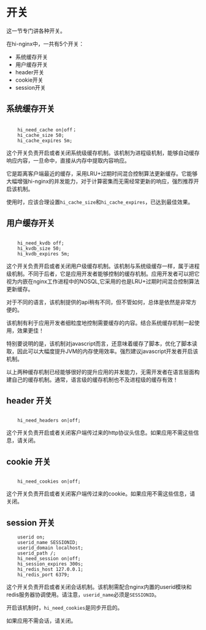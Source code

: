 # 开关

这一节专门讲各种开关。

在hi-nginx中，一共有5个开关：
- 系统缓存开关
- 用户缓存开关
- header开关
- cookie开关
- session开关

## 系统缓存开关

```nginx

    hi_need_cache on|off；
    hi_cache_size 50;
    hi_cache_expires 5m;

```
这个开关负责开启或者关闭系统级缓存机制。该机制为进程级机制，能够自动缓存响应内容，一旦命中，直接从内存中提取内容响应。

它是距离客户端最近的缓存，采用LRU+过期时间混合控制算法更新缓存。它能够大幅增强hi-nginx的并发能力，对于计算密集而无需经常更新的响应，强烈推荐开启该机制。

使用时，应该合理设置`hi_cache_size`和`hi_cache_expires`，已达到最佳效果。


## 用户缓存开关

```nginx

    hi_need_kvdb off;
    hi_kvdb_size 50;
    hi_kvdb_expires 5m;

```

这个开关负责开启或者关闭用户级缓存机制。该机制与系统级缓存一样，属于进程级机制。不同于后者，它是应用开发者能够控制的缓存机制。应用开发者可以把它视为内嵌在nginx工作进程中的NOSQL,它采用的也是LRU+过期时间混合控制算法更新缓存。

对于不同的语言，该机制提供的api稍有不同，但不管如何，总体是依然是非常方便的。

该机制有利于应用开发者细粒度地控制需要缓存的内容。结合系统缓存机制一起使用，效果更佳！

特别要说明的是，该机制对javascript而言，还意味着缓存了脚本，优化了脚本读取，因此可以大幅度提升JVM的内存使用效率。强烈建议javascript开发者开启该机制。


以上两种缓存机制已经能够很好的提升应用的并发能力，无需开发者在语言层面构建自己的缓存机制。通常，语言级的缓存机制也不及进程级的缓存有效！

## header 开关

```nginx

    hi_need_headers on|off;

```
这个开关负责开启或者关闭客户端传过来的http协议头信息。如果应用不需这些信息，请关闭。

## cookie 开关

```nginx

    hi_need_cookies on|off;

```

这个开关负责开启或者关闭客户端传过来的cookie。如果应用不需这些信息，请关闭。

## session 开关

```nginx
    userid on;
    userid_name SESSIONID;
    userid_domain localhost;
    userid_path /;
    hi_need_session on|off;
    hi_session_expires 300s;
    hi_redis_host 127.0.0.1;
    hi_redis_port 6379;

```
这个开关负责开启或者关闭会话机制。该机制需配合nginx内置的userid模块和redis服务器协调使用。请注意，`userid_name`必须是`SESSIONID`。

开启该机制时，`hi_need_cookies`是同步开启的。

如果应用不需会话，请关闭。

